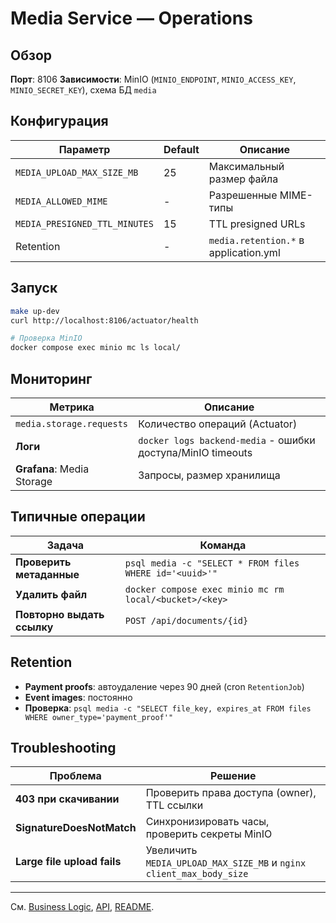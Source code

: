 # Media Service — Operations

## Обзор

**Порт**: 8106
**Зависимости**: MinIO (`MINIO_ENDPOINT`, `MINIO_ACCESS_KEY`, `MINIO_SECRET_KEY`), схема БД `media`

## Конфигурация

| Параметр | Default | Описание |
|----------|---------|----------|
| `MEDIA_UPLOAD_MAX_SIZE_MB` | 25 | Максимальный размер файла |
| `MEDIA_ALLOWED_MIME` | - | Разрешенные MIME-типы |
| `MEDIA_PRESIGNED_TTL_MINUTES` | 15 | TTL presigned URLs |
| Retention | - | `media.retention.*` в application.yml |

## Запуск

```bash
make up-dev
curl http://localhost:8106/actuator/health

# Проверка MinIO
docker compose exec minio mc ls local/
```

## Мониторинг

| Метрика | Описание |
|---------|----------|
| `media.storage.requests` | Количество операций (Actuator) |
| **Логи** | `docker logs backend-media` - ошибки доступа/MinIO timeouts |
| **Grafana**: Media Storage | Запросы, размер хранилища |

## Типичные операции

| Задача | Команда |
|--------|---------|
| **Проверить метаданные** | `psql media -c "SELECT * FROM files WHERE id='<uuid>'"` |
| **Удалить файл** | `docker compose exec minio mc rm local/<bucket>/<key>` |
| **Повторно выдать ссылку** | `POST /api/documents/{id}` |

## Retention

- **Payment proofs**: автоудаление через 90 дней (cron `RetentionJob`)
- **Event images**: постоянно
- **Проверка**: `psql media -c "SELECT file_key, expires_at FROM files WHERE owner_type='payment_proof'"`

## Troubleshooting

| Проблема | Решение |
|----------|---------|
| **403 при скачивании** | Проверить права доступа (owner), TTL ссылки |
| **SignatureDoesNotMatch** | Синхронизировать часы, проверить секреты MinIO |
| **Large file upload fails** | Увеличить `MEDIA_UPLOAD_MAX_SIZE_MB` и `nginx client_max_body_size` |

---

См. [Business Logic](business-logic.md), [API](api.md), [README](README.md).